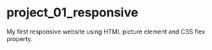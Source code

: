 # project_01_responsive
My first responsive website using HTML picture element and CSS flex property.
